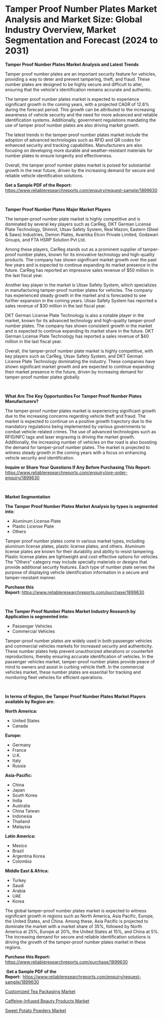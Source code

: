 <p><h1>Tamper Proof Number Plates Market Analysis and Market Size: Global Industry Overview, Market Segmentation and Forecast (2024 to 2031)</h1></p><p><strong>Tamper Proof Number Plates Market Analysis and Latest Trends</strong></p>
<p><p>Tamper proof number plates are an important security feature for vehicles, providing a way to deter and prevent tampering, theft, and fraud. These number plates are designed to be highly secure and difficult to alter, ensuring that the vehicle's identification remains accurate and authentic.</p><p>The tamper proof number plates market is expected to experience significant growth in the coming years, with a projected CAGR of 12.6% during the forecast period. This growth can be attributed to the increasing awareness of vehicle security and the need for more advanced and reliable identification systems. Additionally, government regulations mandating the use of tamper proof number plates are also driving market growth.</p><p>The latest trends in the tamper proof number plates market include the adoption of advanced technologies such as RFID and QR codes for enhanced security and tracking capabilities. Manufacturers are also focusing on developing more durable and weather-resistant materials for number plates to ensure longevity and effectiveness.</p><p>Overall, the tamper proof number plates market is poised for substantial growth in the near future, driven by the increasing demand for secure and reliable vehicle identification solutions.</p></p>
<p><strong>Get a Sample PDF of the Report:&nbsp;</strong> <a href="https://www.reliableresearchreports.com/enquiry/request-sample/1899630">https://www.reliableresearchreports.com/enquiry/request-sample/1899630</a></p>
<p>&nbsp;</p>
<p><strong>Tamper Proof Number Plates Major Market Players</strong></p>
<p><p>The tamper-proof number plate market is highly competitive and is dominated by several key players such as CarReg, DKT German License Plate Technology, Shimnit, Utsav Safety System, Real Mazon, Eastern (Steel & Saws) Industries, Demon Plates, Avantika Elcon Private Limited, Godawari Groups, and FTA HSRP Solution Pvt Ltd.</p><p>Among these players, CarReg stands out as a prominent supplier of tamper-proof number plates, known for its innovative technology and high-quality products. The company has shown significant market growth over the past few years and is expected to continue expanding its market presence in the future. CarReg has reported an impressive sales revenue of $50 million in the last fiscal year.</p><p>Another key player in the market is Utsav Safety System, which specializes in manufacturing tamper-proof number plates for vehicles. The company has experienced steady growth in the market and is forecasted to see further expansion in the coming years. Utsav Safety System has reported a sales revenue of $30 million in the last fiscal year.</p><p>DKT German License Plate Technology is also a notable player in the market, known for its advanced technology and high-quality tamper-proof number plates. The company has shown consistent growth in the market and is expected to continue expanding its market share in the future. DKT German License Plate Technology has reported a sales revenue of $40 million in the last fiscal year.</p><p>Overall, the tamper-proof number plate market is highly competitive, with key players such as CarReg, Utsav Safety System, and DKT German License Plate Technology dominating the industry. These companies have shown significant market growth and are expected to continue expanding their market presence in the future, driven by increasing demand for tamper-proof number plates globally.</p></p>
<p>&nbsp;</p>
<p><strong>What Are The Key Opportunities For Tamper Proof Number Plates Manufacturers?</strong></p>
<p><p>The tamper-proof number plates market is experiencing significant growth due to the increasing concerns regarding vehicle theft and fraud. The market is expected to continue on a positive growth trajectory due to the mandatory regulations being implemented by various governments to combat vehicle-related crimes. The use of advanced technologies such as RFID/NFC tags and laser engraving is driving the market growth. Additionally, the increasing number of vehicles on the road is also boosting the demand for tamper-proof number plates. The market is projected to witness steady growth in the coming years with a focus on enhancing vehicle security and identification.</p></p>
<p><strong>Inquire or Share Your Questions If Any Before Purchasing This Report:</strong> <a href="https://www.reliableresearchreports.com/enquiry/pre-order-enquiry/1899630">https://www.reliableresearchreports.com/enquiry/pre-order-enquiry/1899630</a></p>
<p>&nbsp;</p>
<p><strong>Market Segmentation</strong></p>
<p><strong>The Tamper Proof Number Plates Market Analysis by types is segmented into:</strong></p>
<p><ul><li>Aluminum License Plate</li><li>Plastic License Plate</li><li>Others</li></ul></p>
<p><p>Tamper proof number plates come in various market types, including aluminum license plates, plastic license plates, and others. Aluminum license plates are known for their durability and ability to resist tampering. Plastic license plates are lightweight and cost-effective options for vehicles. The "Others" category may include specialty materials or designs that provide additional security features. Each type of number plate serves the purpose of displaying vehicle identification information in a secure and tamper-resistant manner.</p></p>
<p><strong>Purchase this Report:&nbsp;</strong><a href="https://www.reliableresearchreports.com/purchase/1899630">https://www.reliableresearchreports.com/purchase/1899630</a></p>
<p>&nbsp;</p>
<p><strong>The Tamper Proof Number Plates Market Industry Research by Application is segmented into:</strong></p>
<p><ul><li>Passenger Vehicles</li><li>Commercial Vehicles</li></ul></p>
<p><p>Tamper-proof number plates are widely used in both passenger vehicles and commercial vehicles markets for increased security and authenticity. These number plates help prevent unauthorized alterations or counterfeit reproductions, thereby ensuring accurate identification of vehicles. In the passenger vehicles market, tamper-proof number plates provide peace of mind to owners and assist in curbing vehicle theft. In the commercial vehicles market, these number plates are essential for tracking and monitoring fleet vehicles for efficient operations.</p></p>
<p>&nbsp;</p>
<p><strong>In terms of Region, the Tamper Proof Number Plates Market Players available by Region are:</strong></p>
<p>
    <p> <strong> North America: </strong>
        <ul>
            <li>United States</li>
            <li>Canada</li>
        </ul>
        </p> 
    <p> <strong> Europe: </strong>
        <ul>
            <li>Germany</li>
            <li>France</li>
            <li>U.K.</li>
            <li>Italy</li>
            <li>Russia</li>
        </ul>
        </p> 
    <p> <strong> Asia-Pacific: </strong>
        <ul>
            <li>China</li>
            <li>Japan</li>
            <li>South Korea</li>
            <li>India</li>
            <li>Australia</li>
            <li>China Taiwan</li>
            <li>Indonesia</li>
            <li>Thailand</li>
            <li>Malaysia</li>
        </ul>
        </p> 
    <p> <strong> Latin America: </strong>
        <ul>
            <li>Mexico</li>
            <li>Brazil</li>
            <li>Argentina Korea</li>
            <li>Colombia</li>
        </ul>
        </p> 
    <p> <strong> Middle East & Africa: </strong>
        <ul>
            <li>Turkey</li>
            <li>Saudi</li>
            <li>Arabia</li>
            <li>UAE</li>
            <li>Korea</li>
        </ul>
    </p>
    </p>
<p><p>The global tamper-proof number plates market is expected to witness significant growth in regions such as North America, Asia Pacific, Europe, the United States, and China. Among these, Asia Pacific is projected to dominate the market with a market share of 35%, followed by North America at 25%, Europe at 20%, the United States at 15%, and China at 5%. The increasing demand for secure and reliable identification solutions is driving the growth of the tamper-proof number plates market in these regions.</p></p>
<p><strong>Purchase this Report: </strong><a href="https://www.reliableresearchreports.com/purchase/1899630">https://www.reliableresearchreports.com/purchase/1899630</a></p>
<p>&nbsp;<strong>Get a Sample PDF of the Report:&nbsp;&nbsp;</strong><a href="https://www.reliableresearchreports.com/enquiry/request-sample/1899630">https://www.reliableresearchreports.com/enquiry/request-sample/1899630</a></p>
<p><strong></strong></p>
<p><p><a href="https://view.publitas.com/reportprime-1/customized-tea-packaging-market-share-market-new-trends-analysis-report-by-type-by-application-by-end-use-by-region-and-segment-forecasts-2023-2030/">Customized Tea Packaging Market</a></p><p><a href="https://view.publitas.com/reportprime-1/caffeine-infused-beauty-products-market-size-and-growth-market-segmentation-regional-and-country-breakdowns-and-market-trends-for-period-from-2023-2030/">Caffeine-Infused Beauty Products Market</a></p><p><a href="https://view.publitas.com/reportprime-1/sweet-potato-powders-market-size-global-industry-overview-market-segmentation-and-forecast-2023-to-2030/">Sweet Potato Powders Market</a></p></p>